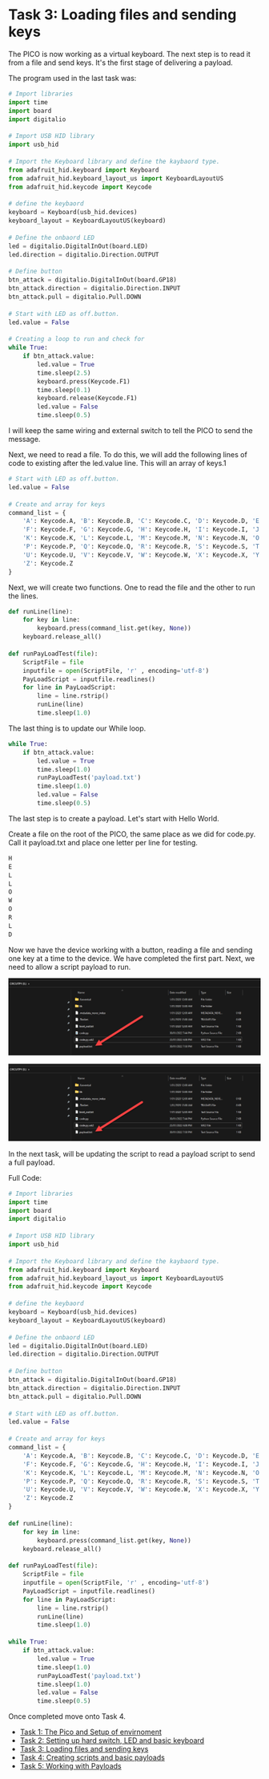 # Task 3: Loading files and sending keys

The PICO is now working as a virtual keyboard. The next step is to read it from a file and send keys. It's the first stage of delivering a payload.

The program used in the last task was:

```python
# Import libraries
import time
import board
import digitalio

# Import USB HID library
import usb_hid

# Import the Keyboard library and define the kaybaord type.
from adafruit_hid.keyboard import Keyboard
from adafruit_hid.keyboard_layout_us import KeyboardLayoutUS
from adafruit_hid.keycode import Keycode

# define the keybaord
keyboard = Keyboard(usb_hid.devices)
keyboard_layout = KeyboardLayoutUS(keyboard)

# Define the onbaord LED
led = digitalio.DigitalInOut(board.LED)
led.direction = digitalio.Direction.OUTPUT

# Define button
btn_attack = digitalio.DigitalInOut(board.GP18)
btn_attack.direction = digitalio.Direction.INPUT
btn_attack.pull = digitalio.Pull.DOWN

# Start with LED as off.button.
led.value = False

# Creating a loop to run and check for
while True:
    if btn_attack.value:
        led.value = True
        time.sleep(2.5)
        keyboard.press(Keycode.F1)
        time.sleep(0.1)
        keyboard.release(Keycode.F1)
        led.value = False
        time.sleep(0.5)
```

I will keep the same wiring and external switch to tell the PICO to send the message.

Next, we need to read a file. To do this, we will add the following lines of code to existing after the led.value line. This will an array of keys.1

```python
# Start with LED as off.button.
led.value = False

# Create and array for keys
command_list = {
    'A': Keycode.A, 'B': Keycode.B, 'C': Keycode.C, 'D': Keycode.D, 'E': Keycode.E,
    'F': Keycode.F, 'G': Keycode.G, 'H': Keycode.H, 'I': Keycode.I, 'J': Keycode.J,
    'K': Keycode.K, 'L': Keycode.L, 'M': Keycode.M, 'N': Keycode.N, 'O': Keycode.O,
    'P': Keycode.P, 'Q': Keycode.Q, 'R': Keycode.R, 'S': Keycode.S, 'T': Keycode.T,
    'U': Keycode.U, 'V': Keycode.V, 'W': Keycode.W, 'X': Keycode.X, 'Y': Keycode.Y,
    'Z': Keycode.Z
}
```

Next, we will create two functions. One to read the file and the other to run the lines.

```python
def runLine(line):
    for key in line:
        keyboard.press(command_list.get(key, None))
    keyboard.release_all()

def runPayLoadTest(file):
    ScriptFile = file
    inputfile = open(ScriptFile, 'r' , encoding='utf-8')
    PayLoadScript = inputfile.readlines()
    for line in PayLoadScript:
        line = line.rstrip()
        runLine(line)
        time.sleep(1.0)
```

The last thing is to update our While loop.

```python
while True:
    if btn_attack.value:
        led.value = True
        time.sleep(1.0)
        runPayLoadTest('payload.txt')
        time.sleep(1.0)
        led.value = False
        time.sleep(0.5)
```

The last step is to create a payload. Let's start with Hello World.

Create a file on the root of the PICO, the same place as we did for code.py. Call it payload.txt and place one letter per line for testing.

```bash
H
E
L
L
O
W
O
R
L
D
```

Now we have the device working with a button, reading a file and sending one key at a time to the device. We have completed the first part. Next, we need to allow a script payload to run.

![PayloadPlacement](./images/2022-01-30_19-54-25.png)

![Results](./images/2022-01-30_19-54-25.png)

In the next task, will be updating the script to read a payload script to send a full payload.

Full Code:

```python
# Import libraries
import time
import board
import digitalio

# Import USB HID library
import usb_hid

# Import the Keyboard library and define the kaybaord type.
from adafruit_hid.keyboard import Keyboard
from adafruit_hid.keyboard_layout_us import KeyboardLayoutUS
from adafruit_hid.keycode import Keycode

# define the keybaord 
keyboard = Keyboard(usb_hid.devices)
keyboard_layout = KeyboardLayoutUS(keyboard) 

# Define the onbaord LED
led = digitalio.DigitalInOut(board.LED)
led.direction = digitalio.Direction.OUTPUT

# Define button
btn_attack = digitalio.DigitalInOut(board.GP18)
btn_attack.direction = digitalio.Direction.INPUT
btn_attack.pull = digitalio.Pull.DOWN

# Start with LED as off.button.
led.value = False

# Create and array for keys
command_list = {
    'A': Keycode.A, 'B': Keycode.B, 'C': Keycode.C, 'D': Keycode.D, 'E': Keycode.E,
    'F': Keycode.F, 'G': Keycode.G, 'H': Keycode.H, 'I': Keycode.I, 'J': Keycode.J,
    'K': Keycode.K, 'L': Keycode.L, 'M': Keycode.M, 'N': Keycode.N, 'O': Keycode.O,
    'P': Keycode.P, 'Q': Keycode.Q, 'R': Keycode.R, 'S': Keycode.S, 'T': Keycode.T,
    'U': Keycode.U, 'V': Keycode.V, 'W': Keycode.W, 'X': Keycode.X, 'Y': Keycode.Y,
    'Z': Keycode.Z
}

def runLine(line):
    for key in line:
        keyboard.press(command_list.get(key, None))
    keyboard.release_all()

def runPayLoadTest(file):
    ScriptFile = file
    inputfile = open(ScriptFile, 'r' , encoding='utf-8')
    PayLoadScript = inputfile.readlines()
    for line in PayLoadScript:
        line = line.rstrip()
        runLine(line)
        time.sleep(1.0)

while True:
    if btn_attack.value:
        led.value = True
        time.sleep(1.0)
        runPayLoadTest('payload.txt')
        time.sleep(1.0)
        led.value = False
        time.sleep(0.5)
```

Once completed move onto Task 4.

* [Task 1: The Pico and Setup of envirnoment](https://github.com/CraigWilsonOZ/PicoProject-Ducky/blob/main/Task%201/readme.md)
* [Task 2: Setting up hard switch, LED and basic keyboard](https://github.com/CraigWilsonOZ/PicoProject-Ducky/blob/main/Task%202/readme.md)
* [Task 3: Loading files and sending keys](https://github.com/CraigWilsonOZ/PicoProject-Ducky/blob/main/Task%203/readme.md)
* [Task 4: Creating scripts and basic payloads](https://github.com/CraigWilsonOZ/PicoProject-Ducky/blob/main/Task%204/readme.md)
* [Task 5: Working with Payloads](https://github.com/CraigWilsonOZ/PicoProject-Ducky/blob/main/Task%205/readme.md)

